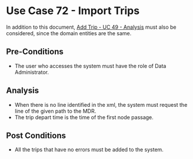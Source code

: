 # Use Case 72 - Import Trips #

In addition to this document, [Add Trip - UC 49 - Analysis](../../SPRINT_C/AddTrip_UC_49/AddTrip-ANALYSIS.md) must also be considered, since the domain entities are the same.

## Pre-Conditions ##
* The user who accesses the system must have the role of Data Administrator.

## Analysis ##
* When there is no line identified in the xml, the system must request the line of the given path to the MDR.
* The trip depart time is the time of the first node passage.

## Post Conditions ##
* All the trips that have no errors must be added to the system.